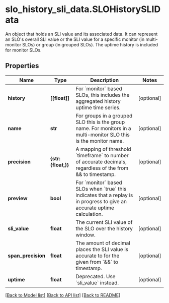 # slo_history_sli_data.SLOHistorySLIData

An object that holds an SLI value and its associated data. It can represent an SLO's overall SLI value or the SLI value for a specific monitor (in multi-monitor SLOs) or group (in grouped SLOs). The uptime history is included for monitor SLOs.
## Properties
Name | Type | Description | Notes
------------ | ------------- | ------------- | -------------
**history** | **[[float]]** | For &#x60;monitor&#x60; based SLOs, this includes the aggregated history uptime time series. | [optional] 
**name** | **str** | For groups in a grouped SLO this is the group name. For monitors in a multi-monitor SLO this is the monitor name. | [optional] 
**precision** | **{str: (float,)}** | A mapping of threshold &#x60;timeframe&#x60; to number of accurate decimals, regardless of the from &amp;&amp; to timestamp. | [optional] 
**preview** | **bool** | For &#x60;monitor&#x60; based SLOs when &#x60;true&#x60; this indicates that a replay is in progress to give an accurate uptime calculation. | [optional] 
**sli_value** | **float** | The current SLI value of the SLO over the history window. | [optional] 
**span_precision** | **float** | The amount of decimal places the SLI value is accurate to for the given from &#x60;&amp;&amp;&#x60; to timestamp. | [optional] 
**uptime** | **float** | Deprecated. Use &#x60;sli_value&#x60; instead. | [optional] 

[[Back to Model list]](README.md#documentation-for-models) [[Back to API list]](README.md#documentation-for-api-endpoints) [[Back to README]](README.md)


